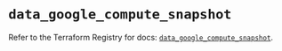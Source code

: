 # `data_google_compute_snapshot`

Refer to the Terraform Registry for docs: [`data_google_compute_snapshot`](https://registry.terraform.io/providers/hashicorp/google-beta/6.48.0/docs/data-sources/google_compute_snapshot).
